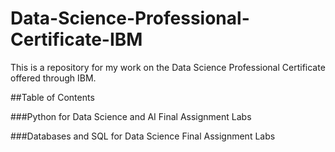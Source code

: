 # Data-Science-Professional-Certificate-IBM

This is a repository for my work on the Data Science Professional Certificate offered through IBM. 

##Table of Contents 

###Python for Data Science and AI
Final Assignment
Labs

###Databases and SQL for Data Science
Final Assignment
Labs
